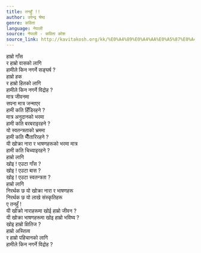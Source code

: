 ```yaml
---
title: तनहुँ !!
author: उपेन्द्र श्रेष्ठ
genre: कविता
language: नेपाली
source: नेपाली - कविता कोश
source_link: http://kavitakosh.org/kk/%E0%A4%89%E0%A4%AA%E0%A5%87%E0%A4%A8%E0%A5%8D%E0%A4%A6%E0%A5%8D%E0%A4%B0_%E0%A4%B6%E0%A5%8D%E0%A4%B0%E0%A5%87%E0%A4%B7%E0%A5%8D%E0%A4%A0
---
```


हाम्रो गाँस  
र हाम्रो वासको लागि  
हामीले किन नगर्ने सङ्घर्ष ?  
हाम्रो हक  
र हाम्रो हितको लागि  
हामीले किन नगर्ने विद्रोह ?  
मात्र जीवनमा  
सपना मात्र जन्माएर  
हामी कति हिँडिरहने ?  
मात्र अनुदानको भरमा  
हामी कति बरबराइरहने ?  
यो स्वतन्त्रताको भ्रममा  
हामी कति भौैँतारिरहने ?  
यी खोक्रा नारा र भाषणहरूको भरमा मात्र  
हामी कति चिच्याइरहने ?  
हाम्रो लागि  
खोइ ! एउटा गाँस ?  
खोइ ! एउटा बास ?  
खोइ ! एउटा स्वतन्त्रता ?  
हाम्रो लागि  
निरर्थक छ यो खोक्रा नारा र भाषणहरू  
निरर्थक छ यो लाखे संस्कृतिहरू  
ए तनहुँ !  
यी खोक्रो नाराहरूमा खोई हाम्रो जीवन ?  
यी खोक्रा भाषणहरूमा खोइ हाम्रो भविष्य ?  
खोइ हाम्रो क्षितिज ?  
हाम्रो अस्तित्व  
र हाम्रो पहिचानको लागि  
हामीले किन नगर्ने विद्रोह ?
